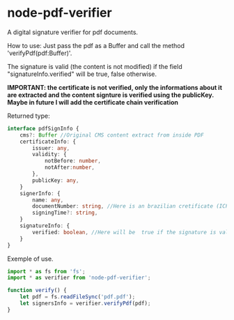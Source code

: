 # node-pdf-verifier
A digital signature verifier for pdf documents.

How to use:
Just pass the pdf as a Buffer and call the method 'verifyPdf(pdf:Buffer)'.

The signature is valid (the content is not modified) if the field "signatureInfo.verified" will be true, false otherwise. 

**IMPORTANT: the certificate is not verified, only the informations about it are extracted and the content signture is verified using the publicKey. Maybe in future I will add the certificate chain verification**

Returned type:
```typescript
interface pdfSignInfo {
    cms?: Buffer //Original CMS content extract from inside PDF
    certificateInfo: {
        issuer: any,
        validity: {
            notBefore: number,
            notAfter:number,
        },
        publicKey: any,
    }
    signerInfo: {
        name: any,
        documentNumber: string, //Here is an brazilian cretificate (ICP-Brasil) specific standart
        signingTime?: string,
    }
    signatureInfo: {
        verified: boolean, //Here will be  true if the signature is valid
    }
}

```

Exemple of use.
```javascript
import * as fs from 'fs';
import * as verifier from 'node-pdf-verifier';

function verify() {
    let pdf = fs.readFileSync('pdf.pdf');
    let signersInfo = verifier.verifyPdf(pdf);
}
```
